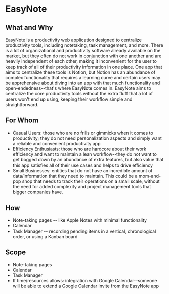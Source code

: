 # EasyNote
## What and Why
EasyNote is a productivity web application designed to centralize productivity tools, including notetaking, task management, and more. There is a lot of organizational and productivity software already available on the market, but they often do not work in conjunction with one another and are heavily independent of each other, making it inconvenient for the user to keep track of all of their productivity information in one place. One app that aims to centralize these tools is Notion, but Notion has an abundance of complex functionality that requires a learning curve and certain users may be apprehensive about diving into an app with that much functionality and open-endedness--that's where EasyNote comes in. EasyNote aims to centralize the core productivity tools without the extra fluff that a lot of users won't end up using, keeping their workflow simple and straightforward.
## For Whom
* Casual Users: those who are no frills or gimmicks when it comes to productivity; they do not need personalization aspects and simply want a reliable and convenient productivity app
* Efficiency Enthusiasts: those who are hardcore about their work efficiency and want to maintain a lean workflow--they do not want to get bogged down by an abundance of extra features, but also value that this app satisfies all of their use cases and helps to drive efficiency
* Small Businesses: entities that do not have an incredible amount of data/information that they need to maintain. This could be a mom-and-pop shop that needs to track their operations on a small scale, without the need for added complexity and project management tools that bigger companies have.
## How
* Note-taking pages -- like Apple Notes with minimal functionality
* Calendar
* Task Manager -- recording pending items in a vertical, chronological order, or using a Kanban board
## Scope
* Note-taking pages
* Calendar
* Task Manager
* If time/resources allows: integration with Google Calendar--someone will be able to extend a Google Calendar invite from the EasyNote app
